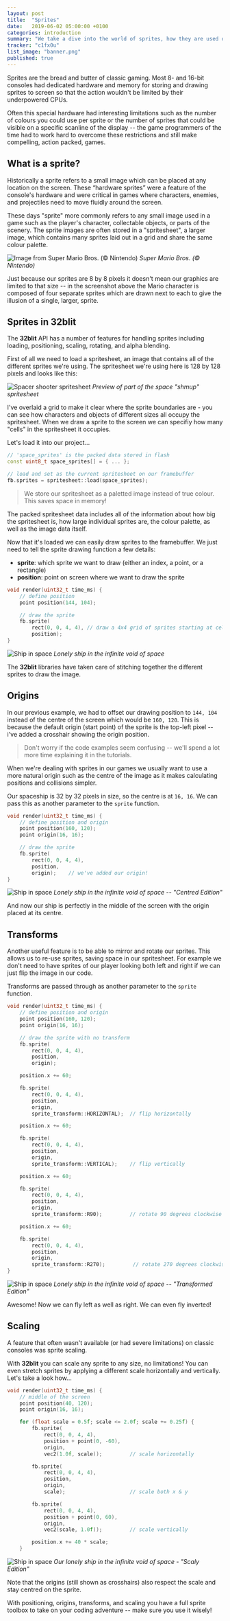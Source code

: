 ```yaml
---
layout: post
title:  "Sprites"
date:   2019-06-02 05:00:00 +0100
categories: introduction
summary: "We take a dive into the world of sprites, how they are used on classic systems, and what 32blit can do with them."
tracker: "c1fx0u"
list_image: "banner.png"
published: true
---
```

Sprites are the bread and butter of classic gaming. Most 8- and 16-bit consoles had dedicated hardware and memory for storing and drawing sprites to screen so that the action wouldn't be limited by their underpowered CPUs.

Often this special hardware had interesting limitations such as the number of colours you could use per sprite or the number of sprites that could be visible on a specific scanline of the display -- the game programmers of the time had to work hard to overcome these restrictions and still make compelling, action packed, games.

## What is a sprite?
Historically a sprite refers to a small image which can be placed at any location on the screen. These “hardware sprites” were a feature of the console's hardware and were critical in games where characters, enemies, and projectiles need to move fluidly around the screen.

These days "sprite" more commonly refers to any small image used in a game such as the player's character, collectable objects, or parts of the scenery. The sprite images are often stored in a "spritesheet", a larger image, which contains many sprites laid out in a grid and share the same colour palette.

![Image from Super Mario Bros. (© Nintendo)](mario-sprites.png)
*Super Mario Bros. (© Nintendo)*

Just because our sprites are 8 by 8 pixels it doesn't mean our graphics are limited to that size -- in the screenshot above the Mario character is composed of four separate sprites which are drawn next to each to give the illusion of a single, larger, sprite.

## Sprites in 32blit

The **32blit** API has a number of features for handling sprites including loading, positioning, scaling, rotating, and alpha blending.

First of all we need to load a spritesheet, an image that contains all of the different sprites we're using. The spritesheet we're using here is 128 by 128 pixels and looks like this:

![Spacer shooter spritesheet](spritesheet.png)
*Preview of part of the space "shmup" spritesheet*

I've overlaid a grid to make it clear where the sprite boundaries are - you can see how characters and objects of different sizes all occupy the spritesheet. When we draw a sprite to the screen we can specifiy how many "cells" in the spritesheet it occupies.

Let's load it into our project...

```c++
// 'space_sprites' is the packed data stored in flash
const uint8_t space_sprites[] = { ... };

// load and set as the current spritesheet on our framebuffer
fb.sprites = spritesheet::load(space_sprites);
```

> We store our spritesheet as a paletted image instead of true colour. This saves space in memory!

The packed spritesheet data includes all of the information about how big the spritesheet is, how large individual sprites are, the colour palette, as well as the image data itself.

Now that it's loaded we can easily draw sprites to the framebuffer. We just need to tell the sprite drawing function a few details:

- **sprite**: which sprite we want to draw (either an index, a point, or a rectangle)
- **position**: point on screen where we want to draw the sprite

```c++
void render(uint32_t time_ms) {
    // define position
    point position(144, 104);

    // draw the sprite
    fb.sprite(
        rect(0, 0, 4, 4), // draw a 4x4 grid of sprites starting at cell 0, 0
        position);
}
```

![Ship in space](example1.png)
*Lonely ship in the infinite void of space*

The **32blit** libraries have taken care of stitching together the different sprites to draw the image.

## Origins

In our previous example, we had to offset our drawing position to `144, 104` instead of the centre of the screen which would be `160, 120`. This is because the default origin (start point) of the sprite is the top-left pixel -- i've added a crosshair showing the origin position.

> Don't worry if the code examples seem confusing -- we'll spend a lot more time explaining it in the tutorials.

When we're dealing with sprites in our games we usually want to use a more natural origin such as the centre of the image as it makes calculating positions and collisions simpler.

Our spaceship is 32 by 32 pixels in size, so the centre is at `16, 16`. We can pass this as another parameter to the `sprite` function.


```c++
void render(uint32_t time_ms) {    
    // define position and origin
    point position(160, 120);
    point origin(16, 16);

    // draw the sprite
    fb.sprite(
        rect(0, 0, 4, 4),
        position,
        origin);    // we've added our origin!
}
```

![Ship in space](example2.png)
*Lonely ship in the infinite void of space -- "Centred Edition"*

And now our ship is perfectly in the middle of the screen with the origin placed at its centre.

## Transforms

Another useful feature is to be able to mirror and rotate our sprites. This allows us to re-use sprites, saving space in our spritesheet. For example we don't need to have sprites of our player looking both left and right if we can just flip the image in our code.

Transforms are passed through as another parameter to the `sprite` function.

```c++
void render(uint32_t time_ms) {
    // define position and origin
    point position(160, 120);
    point origin(16, 16);

    // draw the sprite with no transform
    fb.sprite(
        rect(0, 0, 4, 4),
        position,
        origin);

    position.x += 60;

    fb.sprite(
        rect(0, 0, 4, 4),
        position,
        origin,
        sprite_transform::HORIZONTAL);  // flip horizontally

    position.x += 60;

    fb.sprite(
        rect(0, 0, 4, 4),
        position,
        origin,
        sprite_transform::VERTICAL);    // flip vertically

    position.x += 60;

    fb.sprite(
        rect(0, 0, 4, 4),
        position,
        origin,
        sprite_transform::R90);         // rotate 90 degrees clockwise

    position.x += 60;

    fb.sprite(
        rect(0, 0, 4, 4),
        position,
        origin,
        sprite_transform::R270);         // rotate 270 degrees clockwise
}
```

![Ship in space](example3.png)
*Lonely ship in the infinite void of space -- "Transformed Edition"*

Awesome! Now we can fly left as well as right. We can even fly inverted!

## Scaling

A feature that often wasn't available (or had severe limitations) on classic consoles was sprite scaling.

With **32blit** you can scale any sprite to any size, no limitations! You can even stretch sprites by applying a different scale horizontally and vertically. Let's take a look how...

```c++
void render(uint32_t time_ms) {
    // middle of the screen
    point position(40, 120);
    point origin(16, 16);    

    for (float scale = 0.5f; scale <= 2.0f; scale += 0.25f) {
        fb.sprite(
            rect(0, 0, 4, 4),
            position + point(0, -60),
            origin,
            vec2(1.0f, scale));         // scale horizontally

        fb.sprite(
            rect(0, 0, 4, 4),
            position,
            origin,
            scale);                     // scale both x & y

        fb.sprite(
            rect(0, 0, 4, 4),
            position + point(0, 60),
            origin,
            vec2(scale, 1.0f));         // scale vertically

        position.x += 40 * scale;
    }
```

![Ship in space](example4.png)
*Our lonely ship in the infinite void of space - "Scaly Edition"*

Note that the origins (still shown as crosshairs) also respect the scale and stay centred on the sprite.

With positioning, origins, transforms, and scaling you have a full sprite toolbox to take on your coding adventure -- make sure you use it wisely!